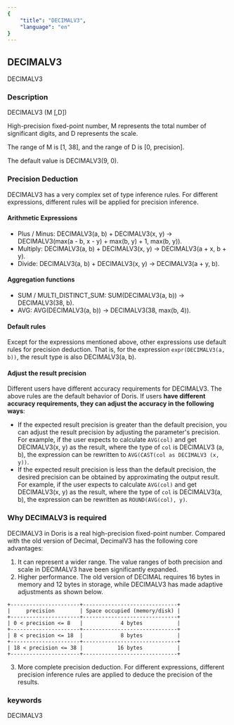 ```yaml
---
{
    "title": "DECIMALV3",
    "language": "en"
}
---
```


<!-- 
Licensed to the Apache Software Foundation (ASF) under one
or more contributor license agreements.  See the NOTICE file
distributed with this work for additional information
regarding copyright ownership.  The ASF licenses this file
to you under the Apache License, Version 2.0 (the
"License"); you may not use this file except in compliance
with the License.  You may obtain a copy of the License at

  http://www.apache.org/licenses/LICENSE-2.0

Unless required by applicable law or agreed to in writing,
software distributed under the License is distributed on an
"AS IS" BASIS, WITHOUT WARRANTIES OR CONDITIONS OF ANY
KIND, either express or implied.  See the License for the
specific language governing permissions and limitations
under the License.
-->

## DECIMALV3

<version since="1.2.1">

DECIMALV3

</version>

### Description
DECIMALV3 (M [,D])

High-precision fixed-point number, M represents the total number of significant digits, and D represents the scale.

The range of M is [1, 38], and the range of D is [0, precision].

The default value is DECIMALV3(9, 0).

### Precision Deduction

DECIMALV3 has a very complex set of type inference rules. For different expressions, different rules will be applied for precision inference.

#### Arithmetic Expressions

* Plus / Minus: DECIMALV3(a, b) + DECIMALV3(x, y) -> DECIMALV3(max(a - b, x - y) + max(b, y) + 1, max(b, y)).
* Multiply: DECIMALV3(a, b) + DECIMALV3(x, y) -> DECIMALV3(a + x, b + y).
* Divide: DECIMALV3(a, b) + DECIMALV3(x, y) -> DECIMALV3(a + y, b).

#### Aggregation functions

* SUM / MULTI_DISTINCT_SUM: SUM(DECIMALV3(a, b)) -> DECIMALV3(38, b).
* AVG: AVG(DECIMALV3(a, b)) -> DECIMALV3(38, max(b, 4)).

#### Default rules

Except for the expressions mentioned above, other expressions use default rules for precision deduction. That is, for the expression `expr(DECIMALV3(a, b))`, the result type is also DECIMALV3(a, b).

#### Adjust the result precision

Different users have different accuracy requirements for DECIMALV3. The above rules are the default behavior of Doris. If users **have different accuracy requirements, they can adjust the accuracy in the following ways**:

* If the expected result precision is greater than the default precision, you can adjust the result precision by adjusting the parameter's precision. For example, if the user expects to calculate `AVG(col)` and get DECIMALV3(x, y) as the result, where the type of `col` is DECIMALV3 (a, b), the expression can be rewritten to `AVG(CAST(col as DECIMALV3 (x, y))`.
* If the expected result precision is less than the default precision, the desired precision can be obtained by approximating the output result. For example, if the user expects to calculate `AVG(col)` and get DECIMALV3(x, y) as the result, where the type of `col` is DECIMALV3(a, b), the expression can be rewritten as `ROUND(AVG(col), y)`.

### Why DECIMALV3 is required

DECIMALV3 in Doris is a real high-precision fixed-point number. Compared with the old version of Decimal, DecimalV3 has the following core advantages:
1. It can represent a wider range. The value ranges of both precision and scale in DECIMALV3 have been significantly expanded.
2. Higher performance. The old version of DECIMAL requires 16 bytes in memory and 12 bytes in storage, while DECIMALV3 has made adaptive adjustments as shown below.
```
+----------------------+------------------------------+
|     precision        | Space occupied (memory/disk) |
+----------------------+------------------------------+
| 0 < precision <= 8   |            4 bytes           |
+----------------------+------------------------------+
| 8 < precision <= 18  |            8 bytes           |
+----------------------+------------------------------+
| 18 < precision <= 38 |           16 bytes           |
+----------------------+------------------------------+
```
3. More complete precision deduction. For different expressions, different precision inference rules are applied to deduce the precision of the results.

### keywords
DECIMALV3
